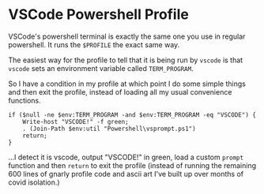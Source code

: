﻿# VSCode Powershell Profile

VSCode's powershell terminal is exactly the same one you use in regular powershell.  It runs the `$PROFILE` the exact same way.

The easiest way for the profile to tell that it is being run by `vscode` is that `vscode` sets an environment variable called `TERM_PROGRAM`.

So I have a condition in my profile at which point I do some simple things and then exit the profile, instead of loading all my usual convenience functions.

	if ($null -ne $env:TERM_PROGRAM -and $env:TERM_PROGRAM -eq "VSCODE") {
		Write-host "VSCODE!" -f green;
		. (Join-Path $env:util "Powershell\vsprompt.ps1")
		return;
	}

...I detect it is vscode, output "VSCODE!" in green, load a custom `prompt` function and then `return` to exit the profile (instead of running the remaining 600 lines of gnarly profile code and ascii art I've built up over months of covid isolation.)
